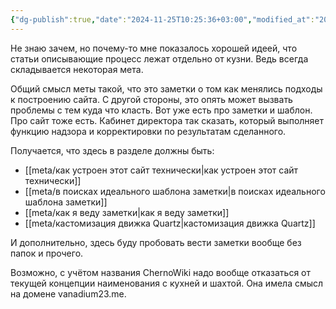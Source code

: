 ```yaml
---
{"dg-publish":true,"date":"2024-11-25T10:25:36+03:00","modified_at":"2024-11-25T17:33:32+03:00","title":"мета","permalink":"/meta/index/","dgPassFrontmatter":true}
---
```



Не знаю зачем, но почему-то мне показалось хорошей идеей, что статьи описывающие процесс лежат отдельно от кузни. Ведь всегда складывается некоторая мета.

Общий смысл меты такой, что это заметки о том как менялись подходы к построению сайта. С другой стороны, это опять может вызвать проблемы с тем куда что класть. Вот уже есть про заметки и шаблон. Про сайт тоже есть. Кабинет директора так сказать, который выполняет функцию надзора и корректировки по результатам сделанного.

<style> .container {font-family: sans-serif; text-align: center;} .button-wrapper button {z-index: 1;height: 40px; width: 100px; margin: 10px;padding: 5px;} .excalidraw .App-menu_top .buttonList { display: flex;} .excalidraw-wrapper { height: 800px; margin: 50px; position: relative;} :root[dir="ltr"] .excalidraw .layer-ui__wrapper .zen-mode-transition.App-menu_bottom--transition-left {transform: none;} </style><script src="https://cdn.jsdelivr.net/npm/react@17/umd/react.production.min.js"></script><script src="https://cdn.jsdelivr.net/npm/react-dom@17/umd/react-dom.production.min.js"></script><script type="text/javascript" src="https://cdn.jsdelivr.net/npm/@excalidraw/excalidraw@0/dist/excalidraw.production.min.js"></script><div id="meta_worklflowexcalidraw.md1"></div><script>(function(){const InitialData={"type":"excalidraw","version":2,"source":"https://github.com/zsviczian/obsidian-excalidraw-plugin/releases/tag/2.6.7","elements":[{"id":"QDMQ3nyUKTByeLmVIyYmR","type":"rectangle","x":-247.6562156677246,"y":17.664108276367188,"width":177.46209716796875,"height":89.82650756835938,"angle":0,"strokeColor":"#1e1e1e","backgroundColor":"transparent","fillStyle":"solid","strokeWidth":2,"strokeStyle":"solid","roughness":1,"opacity":100,"groupIds":[],"frameId":null,"index":"a0","roundness":{"type":3},"seed":1425397976,"version":144,"versionNonce":1148133544,"isDeleted":false,"boundElements":[{"type":"text","id":"fGbvm60t"},{"id":"QAJBFsl5bTfmt8bIjn_RK","type":"arrow"}],"updated":1732545145118,"link":null,"locked":false},{"id":"fGbvm60t","type":"text","x":-222.59511184692383,"y":50.077362060546875,"width":127.33988952636719,"height":25,"angle":0,"strokeColor":"#1e1e1e","backgroundColor":"transparent","fillStyle":"solid","strokeWidth":2,"strokeStyle":"solid","roughness":1,"opacity":100,"groupIds":[],"frameId":null,"index":"a1","roundness":null,"seed":856833192,"version":81,"versionNonce":985928104,"isDeleted":false,"boundElements":null,"updated":1732544844216,"link":null,"locked":false,"text":"Шахта / mine","rawText":"Шахта / mine","fontSize":20,"fontFamily":5,"textAlign":"center","verticalAlign":"middle","containerId":"QDMQ3nyUKTByeLmVIyYmR","originalText":"Шахта / mine","autoResize":true,"lineHeight":1.25},{"id":"gZBHLmos6P9yPLDPjXJj_","type":"rectangle","x":171.89923477172852,"y":19.855010986328125,"width":177.46209716796875,"height":89.82650756835938,"angle":0,"strokeColor":"#1e1e1e","backgroundColor":"transparent","fillStyle":"solid","strokeWidth":2,"strokeStyle":"solid","roughness":1,"opacity":100,"groupIds":[],"frameId":null,"index":"a2","roundness":{"type":3},"seed":378748120,"version":222,"versionNonce":414036696,"isDeleted":false,"boundElements":[{"type":"text","id":"AHxvjDIv"},{"id":"QAJBFsl5bTfmt8bIjn_RK","type":"arrow"},{"id":"oNVgY7EldiDEH882sE8gh","type":"arrow"}],"updated":1732545164345,"link":null,"locked":false},{"id":"AHxvjDIv","type":"text","x":194.01033401489258,"y":52.26826477050781,"width":133.23989868164062,"height":25,"angle":0,"strokeColor":"#1e1e1e","backgroundColor":"transparent","fillStyle":"solid","strokeWidth":2,"strokeStyle":"solid","roughness":1,"opacity":100,"groupIds":[],"frameId":null,"index":"a3","roundness":null,"seed":130408920,"version":172,"versionNonce":820419240,"isDeleted":false,"boundElements":[],"updated":1732544848794,"link":null,"locked":false,"text":"Кузня / forge","rawText":"Кузня / forge","fontSize":20,"fontFamily":5,"textAlign":"center","verticalAlign":"middle","containerId":"gZBHLmos6P9yPLDPjXJj_","originalText":"Кузня / forge","autoResize":true,"lineHeight":1.25},{"id":"SOy_OXDCI8JQvn20sktOp","type":"rectangle","x":-51.571407318115234,"y":-199.234130859375,"width":177.46209716796875,"height":89.82650756835938,"angle":0,"strokeColor":"#1e1e1e","backgroundColor":"transparent","fillStyle":"solid","strokeWidth":2,"strokeStyle":"solid","roughness":1,"opacity":100,"groupIds":[],"frameId":null,"index":"a4","roundness":{"type":3},"seed":1981306584,"version":256,"versionNonce":1202194648,"isDeleted":false,"boundElements":[{"type":"text","id":"gvuzqNsS"},{"id":"oNVgY7EldiDEH882sE8gh","type":"arrow"}],"updated":1732545164345,"link":null,"locked":false},{"id":"gvuzqNsS","type":"text","x":-23.060314178466797,"y":-166.8208770751953,"width":120.43991088867188,"height":25,"angle":0,"strokeColor":"#1e1e1e","backgroundColor":"transparent","fillStyle":"solid","strokeWidth":2,"strokeStyle":"solid","roughness":1,"opacity":100,"groupIds":[],"frameId":null,"index":"a5","roundness":null,"seed":731364312,"version":227,"versionNonce":1635931864,"isDeleted":false,"boundElements":[],"updated":1732544922825,"link":null,"locked":false,"text":"Мета / meta","rawText":"Мета / meta","fontSize":20,"fontFamily":5,"textAlign":"center","verticalAlign":"middle","containerId":"SOy_OXDCI8JQvn20sktOp","originalText":"Мета / meta","autoResize":true,"lineHeight":1.25},{"id":"QAJBFsl5bTfmt8bIjn_RK","type":"arrow","x":-68.00320053100586,"y":61.48188781738281,"width":240.9979248046875,"height":0,"angle":0,"strokeColor":"#1e1e1e","backgroundColor":"transparent","fillStyle":"solid","strokeWidth":2,"strokeStyle":"solid","roughness":1,"opacity":100,"groupIds":[],"frameId":null,"index":"a6","roundness":{"type":2},"seed":1614194136,"version":48,"versionNonce":1069347800,"isDeleted":false,"boundElements":[{"type":"text","id":"Aos7KlfG"}],"updated":1732545161063,"link":null,"locked":false,"points":[[0,0],[240.9979248046875,0]],"lastCommittedPoint":null,"startBinding":{"elementId":"QDMQ3nyUKTByeLmVIyYmR","focus":-0.024390890235388245,"gap":2.19091796875,"fixedPoint":null},"endBinding":{"elementId":"gZBHLmos6P9yPLDPjXJj_","focus":0.07317165148882174,"gap":1,"fixedPoint":null},"startArrowhead":null,"endArrowhead":"arrow","elbowed":false},{"id":"Aos7KlfG","type":"text","x":-2.8941917419433594,"y":36.48188781738281,"width":110.7799072265625,"height":50,"angle":0,"strokeColor":"#1e1e1e","backgroundColor":"transparent","fillStyle":"solid","strokeWidth":2,"strokeStyle":"solid","roughness":1,"opacity":100,"groupIds":[],"frameId":null,"index":"a7","roundness":null,"seed":355749080,"version":59,"versionNonce":1570690472,"isDeleted":false,"boundElements":null,"updated":1732545161064,"link":null,"locked":false,"text":"библиотека\nисточников","rawText":"библиотека\nисточников","fontSize":20,"fontFamily":5,"textAlign":"center","verticalAlign":"middle","containerId":"QAJBFsl5bTfmt8bIjn_RK","originalText":"библиотека\nисточников","autoResize":true,"lineHeight":1.25},{"id":"oNVgY7EldiDEH882sE8gh","type":"arrow","x":91.93173599243164,"y":-106.12123107910156,"width":168.6986083984375,"height":118.30807495117188,"angle":0,"strokeColor":"#1e1e1e","backgroundColor":"transparent","fillStyle":"solid","strokeWidth":2,"strokeStyle":"solid","roughness":1,"opacity":100,"groupIds":[],"frameId":null,"index":"a8","roundness":{"type":2},"seed":1904599208,"version":34,"versionNonce":1994354088,"isDeleted":false,"boundElements":[{"type":"text","id":"lFOkXahJ"}],"updated":1732545193902,"link":null,"locked":false,"points":[[0,0],[168.6986083984375,118.30807495117188]],"lastCommittedPoint":null,"startBinding":{"elementId":"SOy_OXDCI8JQvn20sktOp","focus":0.09135749161371023,"gap":3.2863922119140625,"fixedPoint":null},"endBinding":{"elementId":"gZBHLmos6P9yPLDPjXJj_","focus":0.49077249049627986,"gap":7.6681671142578125,"fixedPoint":null},"startArrowhead":null,"endArrowhead":"arrow","elbowed":false},{"id":"lFOkXahJ","type":"text","x":120.95108413696289,"y":-71.96719360351562,"width":110.659912109375,"height":50,"angle":0,"strokeColor":"#1e1e1e","backgroundColor":"transparent","fillStyle":"solid","strokeWidth":2,"strokeStyle":"solid","roughness":1,"opacity":100,"groupIds":[],"frameId":null,"index":"a9","roundness":null,"seed":1665561000,"version":48,"versionNonce":2069209304,"isDeleted":false,"boundElements":null,"updated":1732545193903,"link":null,"locked":false,"text":"обновление\nподходов","rawText":"обновление\nподходов","fontSize":20,"fontFamily":5,"textAlign":"center","verticalAlign":"middle","containerId":"oNVgY7EldiDEH882sE8gh","originalText":"обновление\nподходов","autoResize":true,"lineHeight":1.25}],"appState":{"theme":"light","viewBackgroundColor":"#ffffff","currentItemStrokeColor":"#1e1e1e","currentItemBackgroundColor":"transparent","currentItemFillStyle":"solid","currentItemStrokeWidth":2,"currentItemStrokeStyle":"solid","currentItemRoughness":1,"currentItemOpacity":100,"currentItemFontFamily":5,"currentItemFontSize":20,"currentItemTextAlign":"left","currentItemStartArrowhead":null,"currentItemEndArrowhead":"arrow","currentItemArrowType":"round","scrollX":1028.64013671875,"scrollY":528.1414794921875,"zoom":{"value":1},"currentItemRoundness":"round","gridSize":20,"gridStep":5,"gridModeEnabled":false,"gridColor":{"Bold":"rgba(217, 217, 217, 0.5)","Regular":"rgba(230, 230, 230, 0.5)"},"currentStrokeOptions":null,"frameRendering":{"enabled":true,"clip":true,"name":true,"outline":true},"objectsSnapModeEnabled":false,"activeTool":{"type":"selection","customType":null,"locked":false,"lastActiveTool":null}},"files":{}};InitialData.scrollToContent=true;App=()=>{const e=React.useRef(null),t=React.useRef(null),[n,i]=React.useState({width:void 0,height:void 0});return React.useEffect(()=>{i({width:t.current.getBoundingClientRect().width,height:t.current.getBoundingClientRect().height});const e=()=>{i({width:t.current.getBoundingClientRect().width,height:t.current.getBoundingClientRect().height})};return window.addEventListener("resize",e),()=>window.removeEventListener("resize",e)},[t]),React.createElement(React.Fragment,null,React.createElement("div",{className:"excalidraw-wrapper",ref:t},React.createElement(ExcalidrawLib.Excalidraw,{ref:e,width:n.width,height:n.height,initialData:InitialData,viewModeEnabled:!0,zenModeEnabled:!0,gridModeEnabled:!1})))},excalidrawWrapper=document.getElementById("meta_worklflowexcalidraw.md1");ReactDOM.render(React.createElement(App),excalidrawWrapper);})();</script>


Получается, что здесь в разделе должны быть:
- [[meta/как устроен этот сайт технически|как устроен этот сайт технически]]
- [[meta/в поисках идеального шаблона заметки|в поисках идеального шаблона заметки]]
- [[meta/как я веду заметки|как я веду заметки]]
- [[meta/кастомизация движка Quartz|кастомизация движка Quartz]]

И дополнительно, здесь буду пробовать вести заметки вообще без папок и прочего. 

Возможно, с учётом названия ChernoWiki надо вообще отказаться от текущей концепции наименования с кухней и шахтой. Она имела смысл на домене vanadium23.me.

